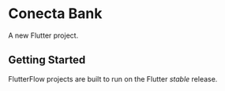 # Conecta Bank

A new Flutter project.

## Getting Started

FlutterFlow projects are built to run on the Flutter _stable_ release.
